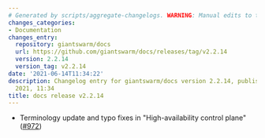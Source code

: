 ```yaml
---
# Generated by scripts/aggregate-changelogs. WARNING: Manual edits to this files will be overwritten.
changes_categories:
- Documentation
changes_entry:
  repository: giantswarm/docs
  url: https://github.com/giantswarm/docs/releases/tag/v2.2.14
  version: 2.2.14
  version_tag: v2.2.14
date: '2021-06-14T11:34:22'
description: Changelog entry for giantswarm/docs version 2.2.14, published on 14 June
  2021, 11:34
title: docs release v2.2.14
---
```


- Terminology update and typo fixes in "High-availability control plane" ([#972](https://github.com/giantswarm/docs/pull/972))
